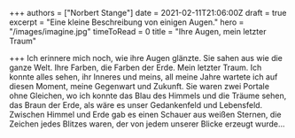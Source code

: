 +++
authors = ["Norbert Stange"]
date = 2021-02-11T21:06:00Z
draft = true
excerpt = "Eine kleine Beschreibung von einigen Augen."
hero = "/images/imagine.jpg"
timeToRead = 0
title = "Ihre Augen, mein letzter Traum"

+++
Ich erinnere mich noch, wie ihre Augen glänzte. Sie sahen aus wie die ganze Welt. Ihre Farben, die Farben der Erde. Mein letzter Traum. Ich konnte alles sehen, ihr Inneres und meins, all meine Jahre wartete ich auf diesen Moment, meine Gegenwart und Zukunft. Sie waren zwei Portale ohne Gleichen, wo ich konnte das Blau des Himmels und die Träume sehen, das Braun der Erde, als wäre es unser Gedankenfeld und Lebensfeld. Zwischen Himmel und Erde gab es einen Schauer aus weißen Sternen, die Zeichen jedes Blitzes waren, der von jedem unserer Blicke erzeugt wurde…